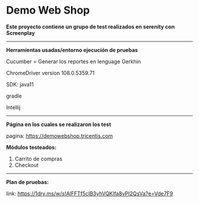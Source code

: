 # Demo Web Shop


**Este proyecto contiene un grupo de test realizados en serenity con Screenplay**

___
**Herramientas usadas/entorno ejecución de pruebas**


Cucumber = Generar los reportes en lenguage Gerkhin


ChromeDriver version 108.0.5359.71


SDK: java11


gradle


Intellij


___
**Página en los cuales se realizaron los test**

pagina: https://demowebshop.tricentis.com



**Módulos testeados:**

1. Carrito de compras
2. Checkout

___
**Plan de pruebas:**

link: https://1drv.ms/w/s!AlFFTf5clB3yhVQKlfa8vPI2QsVa?e=Vde7F9
